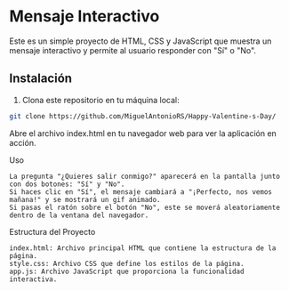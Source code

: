 # Mensaje Interactivo

Este es un simple proyecto de HTML, CSS y JavaScript que muestra un mensaje interactivo y permite al usuario responder con "Sí" o "No".

## Instalación
 
1. Clona este repositorio en tu máquina local:

```bash 
git clone https://github.com/MiguelAntonioRS/Happy-Valentine-s-Day/
```

Abre el archivo index.html en tu navegador web para ver la aplicación en acción.

Uso

    La pregunta "¿Quieres salir conmigo?" aparecerá en la pantalla junto con dos botones: "Sí" y "No".
    Si haces clic en "Sí", el mensaje cambiará a "¡Perfecto, nos vemos mañana!" y se mostrará un gif animado.
    Si pasas el ratón sobre el botón "No", este se moverá aleatoriamente dentro de la ventana del navegador.

Estructura del Proyecto

    index.html: Archivo principal HTML que contiene la estructura de la página.
    style.css: Archivo CSS que define los estilos de la página.
    app.js: Archivo JavaScript que proporciona la funcionalidad interactiva.
